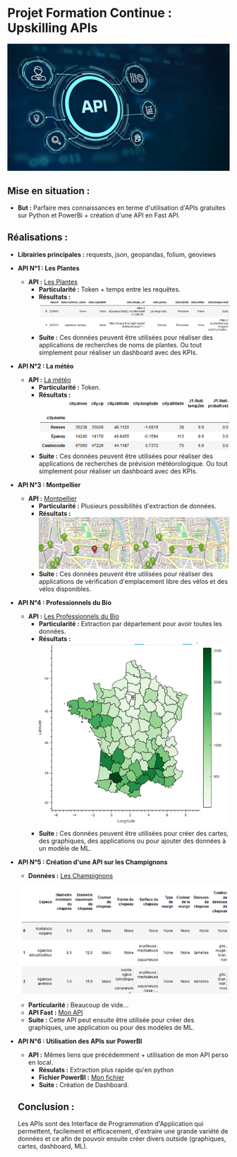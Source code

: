 # Projet Formation Continue : Upskilling APIs
![Logo](Photos/LogoAPI.jpg)


## Mise en situation :
- **But :** Parfaire mes connaissances en terme d'utilisation d'APIs gratuites sur Python et PowerBi + création d'une API en Fast API. 

## Réalisations :
- **Librairies principales :** requests, json, geopandas, folium, geoviews
   
- **API N°1 : Les Plantes**
	- **API :** [Les Plantes](https://trefle.io/)
      	- **Particularité :** Token + temps entre les requêtes.
      	- **Résultats :** ![Logo](Photos/Plantes.png)
      	- **Suite :** Ces données peuvent être utilisées pour réaliser des applications de recherches de noms de plantes. Ou tout simplement pour réaliser un dashboard avec des KPIs.
  
- **API N°2 : La météo**
	- **API :** [La météo](https://api.meteo-concept.com/)
      	- **Particularité :** Token.
      	- **Résultats :** ![Logo](Photos/Météo.png)
      	- **Suite :** Ces données peuvent être utilisées pour réaliser des applications de recherches de prévision météorologique. Ou tout simplement pour réaliser un dashboard avec des KPIs.
  
- **API N°3 : Montpellier**
	- **API :** [Montpellier](https://portail-api.montpellier3m.fr/)
      	- **Particularité :** Plusieurs possibilités d'extraction de données.
      	- **Résultats :** ![Logo](Photos/Montpellier.png)
      	- **Suite :** Ces données peuvent être utilisées pour réaliser des applications de vérification d'emplacement libre des vélos et des vélos disponibles.
  
- **API N°4 : Professionnels du Bio**
	- **API :** [Les Professionnels du Bio](https://api.gouv.fr/documentation/api-professionnels-bio)
      	- **Particularité :** Extraction par département pour avoir toutes les données.
      	- **Résultats :** ![Logo](Photos/ProBio.png)
      	- **Suite :** Ces données peuvent être utilisées pour créer des cartes, des graphiques, des applications ou pour ajouter des données à un modèle de ML.
  
- **API N°5 : Création d'une API sur les Champignons**
	- **Données :** [Les Champignons](https://www.data.gouv.fr/fr/datasets/r/e5ba031c-ae1c-476a-a920-5fd401935b2a)
   
   	![Logo](Photos/Champignons.png)
  
	- **Particularité :** Beaucoup de vide...
	- **API Fast :** [Mon API](APIperso.py)
	- **Suite :** Cette API peut ensuite être utilisée pour créer des graphiques, une application ou pour des modèles de ML.

- **API N°6 : Utilisation des APIs sur PowerBI**
	- **API :** Mêmes liens que précédemment + utilisation de mon API perso en local.
      	- **Résulats :** Extraction plus rapide qu'en python
      	- **Fichier PowerBI :** [Mon fichier](APIPowerBI.pbix)
      	- **Suite :** Création de Dashboard.

  ## Conclusion :
  Les APIs sont des Interface de Programmation d'Application qui permettent, facilement et efficacement, d'extraire une grande variété de données et ce afin de pouvoir ensuite créer divers outside (graphiques, cartes, dashboard, ML). 
          
